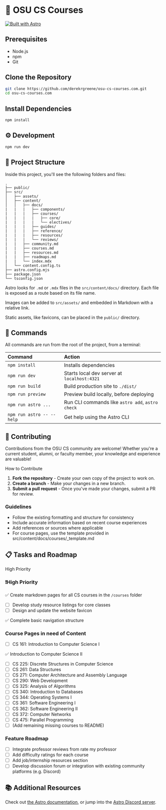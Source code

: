 # 🚀 OSU CS Courses
[![Built with Astro](https://astro.badg.es/v2/built-with-astro/tiny.svg)](https://astro.build)

## Prerequisites
- Node.js
- npm
- Git

## Clone the Repository
```bash
git clone https://github.com/derekrgreene/osu-cs-courses.com.git
cd osu-cs-courses.com
```

## Install Dependencies
```bash
npm install
```

## ⚙️ Development
```bash
npm run dev
```

## 🚀 Project Structure

Inside this project, you'll see the following folders and files:

```
.
├── public/
├── src/
│   ├── assets/
│   ├── content/
│   │   ├── docs/
|   |   |   ├── components/
|   |   |   ├── courses/
|   |   |   |   ├── core/
|   |   |   |   └── electives/
|   |   |   ├── guides/
|   |   |   ├── reference/
|   |   |   ├── resources/
|   |   |   └── reviews/
|   |   ├── community.md
|   |   ├── courses.md
|   |   ├── resources.md
|   |   ├── roadmaps.md
|   |   └── index.mdx
│   └── content.config.ts
├── astro.config.mjs
├── package.json
└── tsconfig.json
```

Astro looks for `.md` or `.mdx` files in the `src/content/docs/` directory. Each file is exposed as a route based on its file name.

Images can be added to `src/assets/` and embedded in Markdown with a relative link.

Static assets, like favicons, can be placed in the `public/` directory.

## 🧞 Commands

All commands are run from the root of the project, from a terminal:

| Command                   | Action                                           |
| :------------------------ | :----------------------------------------------- |
| `npm install`             | Installs dependencies                            |
| `npm run dev`             | Starts local dev server at `localhost:4321`      |
| `npm run build`           | Build production site to `./dist/`               |
| `npm run preview`         | Preview build locally, before deploying          |
| `npm run astro ...`       | Run CLI commands like `astro add`, `astro check` |
| `npm run astro -- --help` | Get help using the Astro CLI                     |

## 🤝 Contributing

Contributions from the OSU CS community are welcome! Whether you're a current student, alumni, or faculty member, your knowledge and experience are valuable!

How to Contribute

1. **Fork the repository** - Create your own copy of the project to work on.
2. **Create a branch** - Make your changes in a new branch.
3. **Submit a pull request** - Once you've made your changes, submit a PR for review.

### Guidelines

- Follow the existing formatting and structure for consistency
- Include accurate information based on recent course experiences
- Add references or sources where applicable
- For course pages, use the template provided in src/content/docs/courses/_template.md

## 📋 Tasks and Roadmap
High Priority

### ❗High Priority

:white_check_mark: Create markdown pages for all CS courses in the `/courses` folder
- [ ] Develop study resource listings for core classes
- [ ] Design and update the website favicon

:white_check_mark: Complete basic navigation structure

### Course Pages in need of Content
- [ ] CS 161: Introduction to Computer Science I

:white_check_mark:  Introduction to Computer Science II

- [ ] CS 225: Discrete Structures in Computer Science
- [ ] CS 261: Data Structures
- [ ] CS 271: Computer Architecture and Assembly Language
- [ ] CS 290: Web Development
- [ ] CS 325: Analysis of Algorithms
- [ ] CS 340: Introduction to Databases
- [ ] CS 344: Operating Systems I
- [ ] CS 361: Software Engineering I
- [ ] CS 362: Software Engineering II
- [ ] CS 372: Computer Networks
- [ ] CS 475: Parallel Programming
- [ ] (Add remaining missing courses to README)

### Feature Roadmap

- [ ] Integrate professor reviews from rate my professor
- [ ] Add difficulty ratings for each course
- [ ] Add job/internship resources section
- [ ] Develop discussion forum or integration with existing community platforms (e.g. Discord)

## 📚 Additional Resources

Check out [the Astro documentation](https://docs.astro.build), or jump into the [Astro Discord server](https://astro.build/chat).
